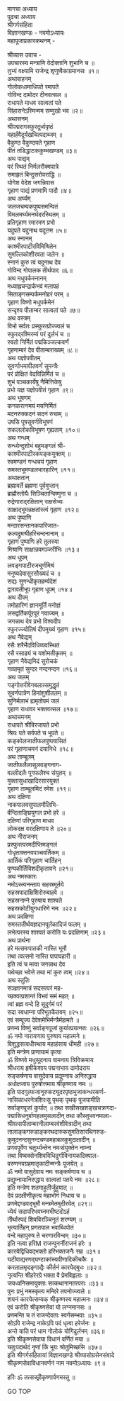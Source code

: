 मागचा अध्याय  
पुढचा अध्याय  
श्रीगर्गसंहिता  
विज्ञानखण्डः - नवमोऽध्यायः  
महापूजाप्रकारकथनम् -  
  
श्रीव्यास उवाच -  
उपचारस्य मन्त्राणि वेदोक्तानि शुभानि च ॥  
तुभ्यं वक्ष्यामि राजेन्द्र शृणुष्वैकाग्रमानसः ॥१॥  
अथावाहनम्  
गोलोकधामाधिपते रमापते  
     गोविन्द दामोदर दीनवत्सल ॥  
राधापते माधव सात्वतां पते  
     सिंहासनेऽस्मिन्मम सम्मुखो भव ॥२॥  
अथासनम्  
श्रीपद्मरागस्फुरदूर्ध्वपृष्ठं  
     महार्हवैदूर्यखचित्पदाब्जम् ॥  
वैकुण्ठ वैकुण्ठपते गृहाण  
     पीतं तडिद्धाटककुम्भखण्डम् ॥३॥  
अथ पाद्यम्  
परं स्थितं निर्मलरौक्मपात्रे  
     समाहृतं बिन्दुसरोवराद्धि ॥  
योगेश वेदेश जगन्निवास  
     गृहाण पाद्यं प्रणमामि पादौ ॥४॥  
अथ अर्घ्यम्  
जलजचम्पकपुष्पसमन्वितं  
     विमलमर्घ्यमनर्घदरस्थितम् ॥  
प्रतिगृहाण रमारमण प्रभो  
     यदुपते यदुनाथ यदूत्तम ॥५॥  
अथ स्नानम्  
काश्मीरपाटीरविमिश्रितेन  
     सुमल्लिकोशीरवता जलेन ॥  
स्नानं कुरु त्वं यदुनाथ देव  
     गोविन्द गोपालक तीर्थपाद ॥६॥  
अथ मधुपर्कस्नानम्  
मध्याह्नचन्द्रार्कभवं मलापहं  
     सिताङ्गसम्पर्कमनोहरं परम् ॥  
गृहाण विष्णो मधुपर्कमेनं  
     सन्दृश्य पीताम्बर सात्वतां पते ॥७॥  
अथ वस्त्रम्  
विभो सर्वतः प्रस्फुरत्प्रोज्ज्वलं च  
     स्फुरद्‌रश्मिरम्यं परं दुर्लभं च ॥  
स्वतो निर्मितं पद्मकिञ्जल्कवर्णं  
     गृहणाम्बरं देव पीताम्बराख्यम् ॥८॥  
अथ यज्ञोपवीतम्  
सुवर्णाभमापीतवर्णं सुमन्त्रैः  
     परं प्रोक्षितं वेदविन्निर्मितं च ॥  
शुभं पञ्चकार्येषु नैमित्तिकेषु  
     प्रभो यज्ञ यज्ञोपवीतं गृहाण ॥९॥  
अथ भूषणम्  
कनकरत्नमयं मयनिर्मितं  
     मदनरुक्कदनं सदनं रुचाम् ॥  
उषसि पूषसुवर्णविभूषणं  
     सकललोकविभूषण गृह्यताम् ॥१०॥  
अथ गन्धम्  
सन्ध्येन्दुशोभं बहुमङ्गलं श्री-  
     काश्मीरपाटीरकपङ्कयुक्तम् ॥  
स्वमण्डनं गन्धचयं गृहाण  
     समस्तभूमण्डलभारहारिन् ॥११॥  
अथाक्षतान्  
ब्रह्मावर्ते ब्रह्मणा पूर्वमुप्तान्  
     ब्राह्मैस्तोयैः सिञ्चितान्विष्णुना च ॥  
रुद्रेणाराद्‌रक्षितान् राक्षसेभ्यः  
     साक्षाद्भूमन्नक्षतांस्त्वं गृहाण ॥१२॥  
अथ पुष्पाणि  
मन्दारसन्तानकपारिजात-  
     कल्पद्रुमश्रीहरिचन्दनानाम् ॥  
गृहाण पुष्पाणि हरे तुलस्या  
     मिश्राणि साक्षान्नवमञ्जरीभिः ॥१३॥  
अथ धूपम्  
लवङ्गपाटीरजचूर्णमिश्रं  
     मनुष्यदेवासुरसौख्यदं च ॥  
सद्यः सुगन्धीकृतहर्म्यदेशं  
     द्वारावतीभूप गृहाण धूपम् ॥१४॥  
अथ दीपम्  
तमोहारिणं ज्ञानमूर्तिं मनोज्ञं  
     लसद्वर्तिकर्पूरपूरं गवाज्यम् ॥  
जगन्नाथ देव प्रभो विश्वदीप  
     स्फुरज्ज्योतिषं दीपमुख्यं गृहाण ॥१५॥  
अथ नैवेद्यम्  
रसैः शरैर्भेदविधिव्यवस्थितं  
     रसै रसाढ्यं च यशोमतीकृतम् ॥  
गृहाण नैवेद्यमिदं सुरोचकं  
     गव्यामृतं सुन्दर नन्दनन्दन ॥१६॥  
अथ जलम्  
गङ्गोत्तरीवेगबलात्समुद्धृतं  
     सुवर्णपात्रेण हिमांशुशीतलम् ॥  
सुनिर्मलाभं ह्यमृतोपमं जलं  
     गृहाण राधावर भक्तवत्सल ॥१७॥  
अथाचमनम्  
राधापते श्रीविरजापते प्रभो  
     श्रियः पते सर्वपते च भूपते ॥  
कङ्कोलजातीफलपुष्पवासितं  
     परं गृहाणाचमनं दयानिधे ॥१८॥  
अथ ताम्बूलम्  
जातीफलैलासुलवङ्गनाग-  
     वल्लीदलैः पूगफलैश्च संयुतम् ॥  
मुक्तासुधाखादिरसारयुक्तं  
     गृहाण ताम्बूलमिदं रमेश ॥१९॥  
अथ दक्षिणा  
नाकपालवसुपालमौलिभि-  
     र्वन्दिताङ्घ्रियुगल प्रभो हरे ॥  
दक्षिणां परिगृहाण माधव  
     लोकदक्ष वरदक्षिणाय ते ॥२०॥  
अथ नीराजनम्  
प्रस्फुरत्परमदीप्तिमङ्गलं  
     गोधृताक्तनवपञ्चवर्तिकम् ॥  
आर्तिकं परिगृहाण चार्तिहन्  
     पुण्यकीर्तिविशदीकृतावने ॥२१॥  
अथ नमस्कारः  
नमोऽस्त्वनन्ताय सहस्रमूर्तये  
     सहस्रपादाक्षिशिरोरुबाहवे ॥  
सहस्रनाम्ने पुरुषाय शाश्वते  
     सहस्रकोटीयुगधारिणे नमः ॥२२॥  
अथ प्रदक्षिणा  
समस्ततीर्थयज्ञदानपूर्तकादिजं फलम् ॥  
लभेत्परस्य शाश्वतं करोति यः प्रदक्षिणाम् ॥२३॥  
अथ प्रार्थना  
हरे मत्समःपातकी नास्ति भूमौ  
     तथा त्वत्समो नास्ति पापापहारी ॥  
इति त्वं च मत्वा जगन्नाथ देव  
     यथेच्छा भवेत्ते तथा मां कुरु त्वम् ॥२४॥  
अथ स्तुतिः  
सञ्ज्ञानमात्रं सदसत्परं मह-  
     च्छश्वत्प्रशान्तं विभवं समं महत् ॥  
त्वां ब्रह्म वन्दे हि सुदुर्गमं परं  
     सदा स्वधाम्ना परिभूतकैतवम् ॥२५॥  
एवं सम्पूज्य देवेशमेभिर्मन्त्रैर्महामते ॥  
प्रणम्य विष्णुं सर्वाङ्गपूजां कुर्यात्प्रयत्नतः ॥२६॥  
ॐ नमो नारायणाय पुरुषाय महात्मने ॥  
विशुद्धसत्वधीस्थाय महाहंसाय धीमही ॥२७॥  
इति मन्त्रेण प्राणायामं कृत्वा  
ॐ विष्णवे मधुसूदनाय वामनाय त्रिविक्रमाय  
श्रीधराय हृषीकेशाय पद्मनाभाय दामोदराय  
सङ्कर्षणाय वासुदेवाय प्रद्युम्नाय अनिरुद्धाय  
अधोक्षजाय पुरुषोत्तमाय श्रीकृष्णाय नमः ॥  
इति पादगुल्फजानूरुकट्युदरपृष्ठभुजाकन्धरकर्ण-  
नासिकाधरनेत्रशिरःसु पृथक् पृथक् पूजयामीति  
सर्वाङ्गपूजां कुर्यात् ॥ तथा सखीसखशङ्खचक्रगदा-  
पद्मासिधनुर्बाणहलमुसलादीन् तथा कौस्तुभवनमाला-  
श्रीवत्सपीताम्बरनीलाम्बरवंशीवेत्रादीन् तथा  
तालाङ्कगरुडाङ्करथदारुकसुमतिसारथिगरुड-  
कुमुदनन्दसुनन्दचण्डमहाबलकुमुदाक्षादीन् ॥  
प्रणवपूर्वेण चतुर्थ्यन्तेन नमःसंयुक्तेन नाम्ना  
तथा विष्वक्सेनशिवविधिदुर्गाविनायकदिक्पाल-  
वरुणनवग्रहमातृकादीन्मन्त्रैः पूजयेत् ॥  
ॐ नमो वासुदेवाय नमः सङ्कर्षणाय च ॥  
प्रद्युम्नायानिरुद्धाय सात्वतां पतये नमः ॥२८॥  
इति मन्त्रेण शतमाहुतीर्जुहुयात् ॥  
देवं प्रदक्षीणीकृत्य महाभोगं निधाय च ॥  
प्रणमेद्दण्डवद्भूमौ मन्त्रमेतमुदीरयेत् ॥२९॥  
ध्येयं सदापरिभवघ्नमभीष्टदोऽहं  
     तीर्थास्पदं शिवविरञ्चिनुतं शरण्यम् ॥  
भृत्यार्तिहन् प्रणतपाल भवाब्धिपोतं  
     वन्दे महापुरुष ते चरणारविन्दम् ॥३०॥  
इति नत्वा हरिM राजन्पुनर्नीराजनं हरेः ॥  
कारयेद्विधिवद्‌भक्तो हरिभक्तजनैः सह ॥३१॥  
घटीवाद्यरणद्घण्टाकांस्यवीणादिकीचकैः ॥  
करतालमृदङ्गाद्यैः कीर्तनं कारयेद्बुधः ॥३२॥  
नृत्यन्ति श्रीहरेरग्रे भक्ता वै प्रेमविह्वलाः ॥  
जयध्वनिसमायुक्ताः सत्कथागानतत्पराः ॥३३॥  
पुनः प्रभुं नमस्कृत्य मन्दिरे तपनोज्ज्वले ॥  
शयनं कारयेत्सम्यक् श्रीकृष्णस्य महात्मनः ॥३४॥  
एवं करोति श्रीकृष्णसेवां यो लग्नमानसः ॥  
प्रणमन्ति च तं राजन्देवताः स्वर्गसम्भवाः ॥३५॥  
सोऽपि राजेन्द्र नाकेऽपि पदं धृत्वा हरेर्जनः ॥  
अन्ते याति परं धाम गोलोकं योगिदुर्लभम् ॥३६॥  
इति श्रीकृष्णसेवाया विधानं वर्णितं मया ॥  
चतुःपदार्थदं नॄणां किं भूयः श्रोतुमिच्छसि ॥३७॥  
इति श्रीगर्गसंहितायां विज्ञानखण्डे श्रीव्यासोग्रसेनसंवादे  
श्रीकृष्णसेवाविधानवर्णनं नाम नवमोऽध्यायः ॥९॥  
  
हरिः ॐ तत्सच्छ्रीकृष्णार्पणमस्तु ॥  
  
GO TOP
